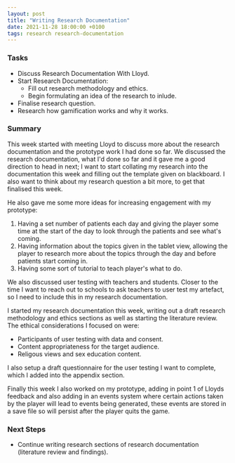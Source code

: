 ```yaml
---
layout: post
title: "Writing Research Documentation"
date: 2021-11-28 18:00:00 +0100
tags: research research-documentation
---
```


### Tasks
- Discuss Research Documentation With Lloyd.
- Start Research Documentation:
    - Fill out research methodology and ethics.
    - Begin formulating an idea of the research to inlude.
- Finalise research question.
- Research how gamification works and why it works.

### Summary
This week started with meeting Lloyd to discuss more about the research documentation and the prototype work I had done so far. We discussed the research documentation, what I'd done so far and it gave me a good direction to head in next; I want to start collating my research into the documentation this week and filling out the template given on blackboard. I also want to think about my research question a bit more, to get that finalised this week.

He also gave me some more ideas for increasing engagement with my prototype:
1. Having a set number of patients each day and giving the player some time at the start of the day to look through the patients and see what's coming.
2. Having information about the topics given in the tablet view, allowing the player to research more about the topics through the day and before patients start coming in.
3. Having some sort of tutorial to teach player's what to do.

We also discussed user testing with teachers and students. Closer to the time I want to reach out to schools to ask teachers to user test my artefact, so I need to include this in my research documentation. 

I started my research documentation this week, writing out a draft research methodology and ethics sections as well as starting the literature review. The ethical considerations I focused on were:
- Participants of user testing with data and consent.
- Content appropriateness for the target audience.
- Religous views and sex education content.

I also setup a draft questionnaire for the user testing I want to complete, which I added into the appendix section.

Finally this week I also worked on my prototype, adding in point 1 of Lloyds feedback and also adding in an events system where certain actions taken by the player will lead to events being generated, these events are stored in a save file so will persist after the player quits the game.

### Next Steps
- Continue writing research sections of research documentation (literature review and findings).